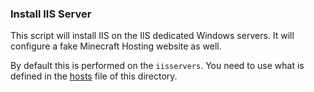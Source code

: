 ### Install IIS Server

This script will install IIS on the IIS dedicated Windows servers. It will configure a fake Minecraft Hosting website as well.

By default this is performed on the `iisservers`. You need to use what is defined in the [hosts](hosts) file of this directory.